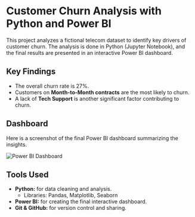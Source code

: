 # Customer Churn Analysis with Python and Power BI

This project analyzes a fictional telecom dataset to identify key drivers of customer churn. The analysis is done in Python (Jupyter Notebook), and the final results are presented in an interactive Power BI dashboard.

## Key Findings
- The overall churn rate is 27%.
- Customers on **Month-to-Month contracts** are the most likely to churn.
- A lack of **Tech Support** is another significant factor contributing to churn.

## Dashboard
Here is a screenshot of the final Power BI dashboard summarizing the insights.

![Power BI Dashboard](image_908edc.png)

## Tools Used
- **Python:** for data cleaning and analysis.
  - Libraries: Pandas, Matplotlib, Seaborn
- **Power BI:** for creating the final interactive dashboard.
- **Git & GitHub:** for version control and sharing.
